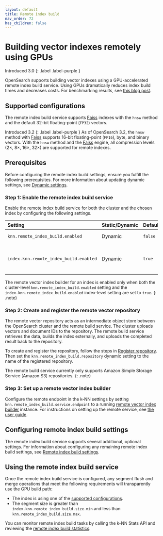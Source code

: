 ```yaml
---
layout: default
title: Remote index build
nav_order: 72
has_children: false
---
```


# Building vector indexes remotely using GPUs
Introduced 3.0 
{: .label .label-purple }

OpenSearch supports building vector indexes using a GPU-accelerated remote index build service. Using GPUs dramatically reduces index build times and decreases costs. For benchmarking results, see [this blog post](https://opensearch.org/blog/GPU-Accelerated-Vector-Search-OpenSearch-New-Frontier/).

## Supported configurations

The remote index build service supports [Faiss]({{site.url}}{{site.baseurl}}/field-types/supported-field-types/knn-methods-engines/#faiss-engine) indexes with the `hnsw` method and the default 32-bit floating-point (`FP32`) vectors.

Introduced 3.2 
{: .label .label-purple }
As of OpenSearch 3.2, the `hnsw` method with [Faiss]({{site.url}}{{site.baseurl}}/field-types/supported-field-types/knn-methods-engines/#faiss-engine) supports 16-bit floating-point (`FP16`), byte, and binary vectors.
With the `hnsw` method and the [Faiss]({{site.url}}{{site.baseurl}}/field-types/supported-field-types/knn-methods-engines/#faiss-engine) engine, all compression levels (2×, 8×, 16×, 32×) are supported for remote indexes.


## Prerequisites

Before configuring the remote index build settings, ensure you fulfill the following prerequisites. For more information about updating dynamic settings, see [Dynamic settings]({{site.url}}{{site.baseurl}}/install-and-configure/configuring-opensearch/index/#dynamic-settings).

### Step 1: Enable the remote index build service

Enable the remote index build service for both the cluster and the chosen index by configuring the following settings. 

| Setting                                | Static/Dynamic | Default | Description                                           |
|:---------------------------------------|:---------------|:--------|:------------------------------------------------------|
| `knn.remote_index_build.enabled`       | Dynamic        | `false` | Enables remote vector index building for the cluster. |
| `index.knn.remote_index_build.enabled` | Dynamic        | `true`  | Enables remote index building for the index. Takes effect only if `knn.remote_index_build.enabled` is set to `true`.         |

The remote vector index builder for an index is enabled only when both the cluster-level `knn.remote_index_build.enabled` setting and the `index.knn.remote_index_build.enabled` index-level setting are set to `true`.
{: .note}

### Step 2: Create and register the remote vector repository

The remote vector repository acts as an intermediate object store between the OpenSearch cluster and the remote build service. The cluster uploads vectors and document IDs to the repository. The remote build service retrieves the data, builds the index externally, and uploads the completed result back to the repository.

To create and register the repository, follow the steps in [Register repository]({{site.url}}{{site.baseurl}}/tuning-your-cluster/availability-and-recovery/snapshots/snapshot-restore/#register-repository). Then set the `knn.remote_index_build.repository` dynamic setting to the name of the registered repository.

The remote build service currently only supports Amazon Simple Storage Service (Amazon S3) repositories.
{: .note}

### Step 3: Set up a remote vector index builder

Configure the remote endpoint in the k-NN settings by setting `knn.remote_index_build.service.endpoint` to a running [remote vector index builder](https://github.com/opensearch-project/remote-vector-index-builder) instance. For instructions on setting up the remote service, see [the user guide](https://github.com/opensearch-project/remote-vector-index-builder/blob/main/USER_GUIDE.md).

## Configuring remote index build settings

The remote index build service supports several additional, optional settings. For information about configuring any remaining remote index build settings, see [Remote index build settings]({{site.url}}{{site.baseurl}}/vector-search/settings/#remote-index-build-settings).

## Using the remote index build service

Once the remote index build service is configured, any segment flush and merge operations that meet the following requirements will transparently use the GPU build path:

- The index is using one of the [supported configurations](#supported-configurations).
- The segment size is greater than `index.knn.remote_index_build.size.min` and less than `knn.remote_index_build.size.max`.

You can monitor remote index build tasks by calling the k-NN Stats API and reviewing the [remote index build statistics]({{site.url}}{{site.baseurl}}/vector-search/api/knn/#remote-index-build-stats).
